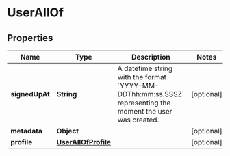 

# UserAllOf

## Properties

Name | Type | Description | Notes
------------ | ------------- | ------------- | -------------
**signedUpAt** | **String** | A datetime string with the format &#x60;YYYY-MM-DDThh:mm:ss.SSSZ&#x60; representing the moment the user was created.  |  [optional]
**metadata** | **Object** |  |  [optional]
**profile** | [**UserAllOfProfile**](UserAllOfProfile.md) |  |  [optional]




